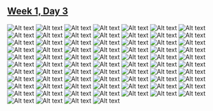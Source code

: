 ## [Week 1, Day 3](../week1.md)

![Alt text](day3-01.png) ![Alt text](day3-02.png) ![Alt text](day3-03.png) ![Alt text](day3-04.png) ![Alt text](day3-05.png) ![Alt text](day3-06.png) ![Alt text](day3-07.png) ![Alt text](day3-08.png) ![Alt text](day3-09.png) ![Alt text](day3-10.png) ![Alt text](day3-11.png) ![Alt text](day3-12.png) ![Alt text](day3-13.png) ![Alt text](day3-14.png) ![Alt text](day3-15.png) ![Alt text](day3-16.png) ![Alt text](day3-17.png) ![Alt text](day3-18.png) ![Alt text](day3-19.png) ![Alt text](day3-20.png) ![Alt text](day3-21.png) ![Alt text](day3-22.png) ![Alt text](day3-23.png) ![Alt text](day3-24.png) ![Alt text](day3-25.png) ![Alt text](day3-26.png) ![Alt text](day3-27.png) ![Alt text](day3-28.png) ![Alt text](day3-29.png) ![Alt text](day3-30.png) ![Alt text](day3-31.png) ![Alt text](day3-32.png) ![Alt text](day3-33.png) ![Alt text](day3-34.png) ![Alt text](day3-35.png) ![Alt text](day3-36.png) ![Alt text](day3-37.png) ![Alt text](day3-38.png) ![Alt text](day3-39.png) ![Alt text](day3-40.png) ![Alt text](day3-41.png) ![Alt text](day3-42.png) ![Alt text](day3-43.png) ![Alt text](day3-44.png) ![Alt text](day3-45.png) ![Alt text](day3-46.png) ![Alt text](day3-47.png) ![Alt text](day3-48.png) ![Alt text](day3-49.png) ![Alt text](day3-50.png) ![Alt text](day3-51.png) ![Alt text](day3-52.png) ![Alt text](day3-53.png) ![Alt text](day3-54.png) ![Alt text](day3-55.png) ![Alt text](day3-56.png) ![Alt text](day3-57.png) ![Alt text](day3-58.png) ![Alt text](day3-59.png) ![Alt text](day3-60.png) ![Alt text](day3-61.png) ![Alt text](day3-62.png) ![Alt text](day3-63.png) ![Alt text](day3-64.png) ![Alt text](day3-65.png) ![Alt text](day3-66.png) ![Alt text](day3-67.png) ![Alt text](day3-68.png) ![Alt text](day3-69.png) ![Alt text](day3-70.png) ![Alt text](day3-71.png) ![Alt text](day3-72.png) ![Alt text](day3-73.png) ![Alt text](day3-74.png)